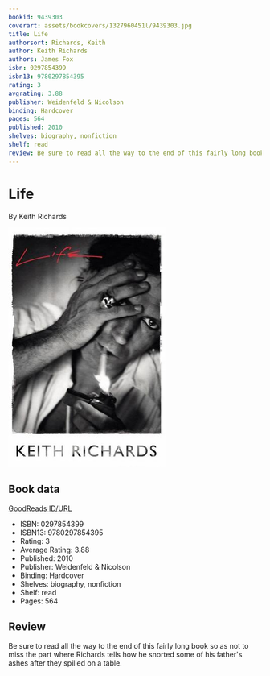 ```yaml
---
bookid: 9439303
coverart: assets/bookcovers/1327960451l/9439303.jpg
title: Life
authorsort: Richards, Keith
author: Keith Richards
authors: James Fox
isbn: 0297854399
isbn13: 9780297854395
rating: 3
avgrating: 3.88
publisher: Weidenfeld & Nicolson
binding: Hardcover
pages: 564
published: 2010
shelves: biography, nonfiction
shelf: read
review: Be sure to read all the way to the end of this fairly long book so as not to miss the part where Richards tells how he snorted some of his father's ashes after they spilled on a table.
---
```


# Life

By Keith Richards

![](../../assets/bookcovers/1327960451l/9439303.jpg)

## Book data

[GoodReads ID/URL](https://www.goodreads.com/book/show/9439303)

- ISBN: 0297854399
- ISBN13: 9780297854395
- Rating: 3
- Average Rating: 3.88
- Published: 2010
- Publisher: Weidenfeld & Nicolson
- Binding: Hardcover
- Shelves: biography, nonfiction
- Shelf: read
- Pages: 564

## Review

Be sure to read all the way to the end of this fairly long book so as not to miss the part where Richards tells how he snorted some of his father's ashes after they spilled on a table.

